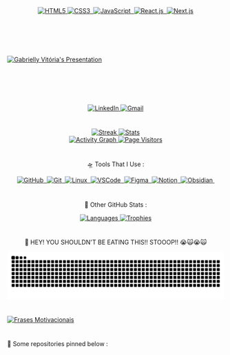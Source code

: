 <!-- Stacks -->
<div align="center">
  <a href="https://github.com/gabrielly-vitoria">
    <img src="https://img.shields.io/badge/HTML5-%23E34F26.svg?style=for-the-badge&logo=html5&logoColor=white" alt="HTML5">
    <img src="https://img.shields.io/badge/-CSS3-6C3B99?style=for-the-badge&logo=css3&logoColor=ffffff" alt="CSS3">&nbsp;
    <img src="https://img.shields.io/badge/-JavaScript-E43F80?style=for-the-badge&logo=javascript&logoColor=F7DF1E" alt="JavaScript">&nbsp;
    <img src="https://img.shields.io/badge/-React.js-3949AB?style=for-the-badge&logo=react&logoColor=61DAFB" alt="React.js">&nbsp;
    <img src="https://img.shields.io/badge/-Next.js-3949AB?style=for-the-badge&logo=next.js&logoColor=ffffff" alt="Next.js">
  </a>
</div>

<!-- Margin -->
<br><br><br><br>

<!-- Typing Presentation -->
<a href="https://github.com/gabrielly-vitoria">
  <img src="https://readme-typing-svg.herokuapp.com/?color=E43F80&size=35&center=true&vCenter=true&width=1000&lines=🪐+Hey,+i'm+Gabrielly+Vitória;⚛️+I'm+a+React+developer;🎨+I'm+a+Frontend+Developer+•+ᴗ+-;🚀+I'm+17+years+old+•ᴗ•;" alt="Gabrielly Vitória's Presentation"/>
</a>

<!-- Margin -->
<br><br><br><br>

<!-- Contato -->
<div align="center">
  <a href="https://www.linkedin.com/in/gabrielly-vit%C3%B3ria-6141882b3/" target="_blank">
    <img src="https://img.shields.io/badge/LinkedIn-6C3B99?style=for-the-badge&logo=linkedin&logoColor=ffffff" alt="LinkedIn" />
  </a>
  <a href="mailto:gabriellyv1244@gmail.com" target="_blank">
    <img src="https://img.shields.io/badge/-Gmail-E43F80?style=for-the-badge&logo=gmail&logoColor=ffffff" alt="Gmail" />
  </a>
</div>

#

<!-- Streak & Stats -->
<div align="center">
  <a href="https://github.com/gabrielly-vitoria">
    <img width="50%" height="195px" src="https://github-readme-streak-stats-salesp07.vercel.app/?user=gabrielly-vitoria&count_private=true&theme=radical&hide_border=true" alt="Streak" />
    <img width="49%" height="195px" src="https://github-readme-stats.vercel.app/api?username=gabrielly-vitoria&show_icons=true&count_private=true&hide_border=true&theme=radical" alt="Stats" />
  </a>
</div>

<!-- Contributions -->
<div align="center">
  <a href="https://github.com/gabrielly-vitoria">
    <img src="https://github-readme-activity-graph.vercel.app/graph?username=gabrielly-vitoria&bg_color=0d1117&color=E43F80&line=6C3B99&point=ffffff&area=true&hide_border=true" alt="Activity Graph" />
    <img width="10%" src="https://visitor-badge.laobi.icu/badge?page_id=gabrielly-vitoria.gabrielly-vitoria" alt="Page Visitors" />
  </a>
</div>

#

<!-- Tools -->
<!-- Tools -->
<p align="center">🛸 Tools That I Use :</p>
<div align="center">
  <a href="https://github.com/gabrielly-vitoria">
    <img src="https://img.shields.io/badge/-GitHub-E34F26?style=for-the-badge&logo=github&logoColor=ffffff" alt="GitHub">&nbsp;
    <img src="https://img.shields.io/badge/-Git-6C3B99?style=for-the-badge&logo=git&logoColor=F05032" alt="Git">&nbsp;
    <img src="https://img.shields.io/badge/-Linux-3949AB?style=for-the-badge&logo=linux&logoColor=ffffff" alt="Linux">&nbsp;
    <img src="https://img.shields.io/badge/-VSCode-E43F80?style=for-the-badge&logo=visualstudiocode&logoColor=007ACC" alt="VSCode">&nbsp;
    <img src="https://img.shields.io/badge/-Figma-248A7D?style=for-the-badge&logo=figma&logoColor=ffffff" alt="Figma">&nbsp;
    <img src="https://img.shields.io/badge/-Notion-3949AB?style=for-the-badge&logo=notion&logoColor=ffffff" alt="Notion">&nbsp;
    <img src="https://img.shields.io/badge/-Obsidian-6C3B99?style=for-the-badge&logo=obsidian&logoColor=8A2BE2" alt="Obsidian">&nbsp;
  </a>
</div>

#

<!-- Outras Estatísticas -->
<p align="center">🌙 Other GitHub Stats :</p>
<div align="center">
  <a href="https://github.com/gabrielly-vitoria">
    <img width="49%" height="195px" src="https://github-readme-stats.vercel.app/api/top-langs/?username=gabrielly-vitoria&layout=compact&hide_border=true&theme=radical" alt="Languages"/>
    <img width="50%" height="195px" src="https://github-profile-trophy.vercel.app/?username=gabrielly-vitoria&theme=dracula&row=2&no-bg=false&column=5&margin-w=0&margin-h=0" alt="Trophies" />
  </a>
</div>

#

<!-- Snake -->
<p align="center">
  🐍 HEY! YOU SHOULDN'T BE EATING THIS!! STOOOP!! 😭🙀😭🙀
</p>
<div align="center">
  <a href="https://github.com/gabrielly-vitoria">
    <picture align="center">
      <source media="(prefers-color-scheme: dark)" srcset="https://raw.githubusercontent.com/gabrielly-vitoria/gabrielly-vitoria/output/github-contribution-grid-snake-dark.svg">
      <source media="(prefers-color-scheme: light)" srcset="https://raw.githubusercontent.com/gabrielly-vitoria/gabrielly-vitoria/output/github-contribution-grid-snake.svg">
      <img align="center" alt="github contribution grid snake animation" src="https://raw.githubusercontent.com/gabrielly-vitoria/gabrielly-vitoria/output/github-contribution-grid-snake.svg">
    </picture>
  </a>
</div>


#

<!-- Frases -->
<a href="https://github.com/gabrielly-vitoria">
  <img src="https://readme-typing-svg.herokuapp.com/?color=E43F80&size=35&center=true&vCenter=true&width=1000&lines=%F0%9F%A7%91+No+matter+how+hard,+persist,+%26+code!;%F0%9F%9A%80+No+matter+the+challenge,+progress,+%26+code!;%F0%9F%94%A7+No+matter+the+obstacle,+advance,+%26+code!;%F0%9F%93%9A+No+matter+the+mistake,+learn,+%26+code!;%E2%8F%B3+No+matter+the+time,+achieve,+%26+code!;%F0%9F%A4%94+No+matter+the+doubt,+trust,+%26+code!;%F0%9F%95%92+No+matter+the+pace,+continue,+%26+code!;%F0%9F%9B%A4+No+matter+the+path,+follow,+%26+code!;%F0%9F%94%84+No+matter+the+failure,+restart,+%26+code!;%F0%9F%97%82+No+matter+the+chaos,+organize,+%26+code!" alt="Frases Motivacionais">
</a>

#

<!-- Fixos -->
<p align="left">
  📌 Some repositories pinned below :
</p>
